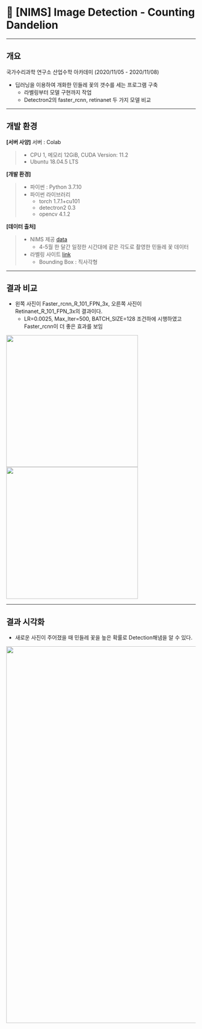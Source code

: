 # 🌼 [NIMS] Image Detection - Counting Dandelion
---
## 개요

국가수리과학 연구소 산업수학 아카데미 (2020/11/05 - 2020/11/08)
* 딥러닝을 이용하여 개화한 민들레 꽃의 갯수를 세는 프로그램 구축
  * 라벨링부터 모델 구현까지 작업
  * Detectron2의 faster_rcnn, retinanet 두 가지 모델 비교

---
## 개발 환경
**[서버 사양]** 서버 : Colab
> * CPU 1, 메모리 12GiB, CUDA Version: 11.2
> * Ubuntu 18.04.5 LTS

**[개발 환경]**
> * 파이썬 : Python 3.7.10
> * 파이썬 라이브러리
>   * torch 1.7.1+cu101
>   * detectron2 0.3
>   * opencv 4.1.2

**[데이터 출처]**
> * NIMS 제공 [data](https://github.com/herjh0405/Image_Detection-Counting_Dandelion/blob/master/dandelion.zip)
>   * 4-5월 한 달간 일정한 시간대에 같은 각도로 촬영한 민들레 꽃 데이터
> * 라벨링 사이트 [link](http://www.robots.ox.ac.uk/~vgg/software/via/via.html)
>   * Bounding Box : 직사각형

---
## 결과 비교
* 왼쪽 사진이 Faster_rcnn_R_101_FPN_3x, 오른쪽 사진이 Retinanet_R_101_FPN_3x의 결과이다.
  * LR=0.0025, Max_Iter=500, BATCH_SIZE=128 조건하에 시행하였고 Faster_rcnn이 더 좋은 효과를 보임

<div class="imgCollage"> 
 <span> <img src = "https://user-images.githubusercontent.com/54921730/109373991-82b2ab00-78f5-11eb-836f-3a1e6220a117.png" width=auto max-width=100% height = 350/> </span> 
 <span> <img src = "https://user-images.githubusercontent.com/54921730/109374207-f0aba200-78f6-11eb-914e-1c1ba4c6a88e.png" width=auto max-width=100% height = 350/> </span> 
</div>

---
## 결과 시각화 

* 새로운 사진이 주어졌을 때 민들레 꽃을 높은 확률로 Detection해냄을 알 수 있다.

<img src = "https://user-images.githubusercontent.com/54921730/109375209-518aa880-78fe-11eb-87b2-70f6a2200122.png" width = 1000 max-width=100% height = auto/>



